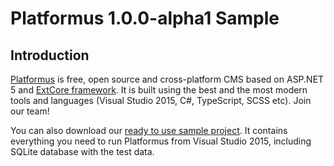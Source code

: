 # Platformus 1.0.0-alpha1 Sample

## Introduction

[Platformus](https://github.com/Platformus/Platformus) is free, open source and cross-platform CMS
based on ASP.NET 5 and [ExtCore framework](https://github.com/ExtCore/ExtCore). It is built using
the best and the most modern tools and languages (Visual Studio 2015, C#, TypeScript, SCSS etc).
Join our team!

You can also download our [ready to use sample project](http://platformus.net/files/Platformus-Sample-1.0.0-alpha1.zip).
It contains everything you need to run Platformus from Visual Studio 2015, including SQLite
database with the test data.